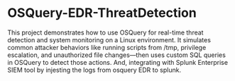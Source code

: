 # OSQuery-EDR-ThreatDetection
This project demonstrates how to use OSQuery for real-time threat detection and system monitoring on a Linux environment. It simulates common attacker behaviors like running scripts from /tmp, privilege escalation, and unauthorized file changes—then uses custom SQL queries in OSQuery to detect those actions. And, integrating with Splunk Enterprise SIEM tool by injesting the logs from osquery EDR to splunk.
